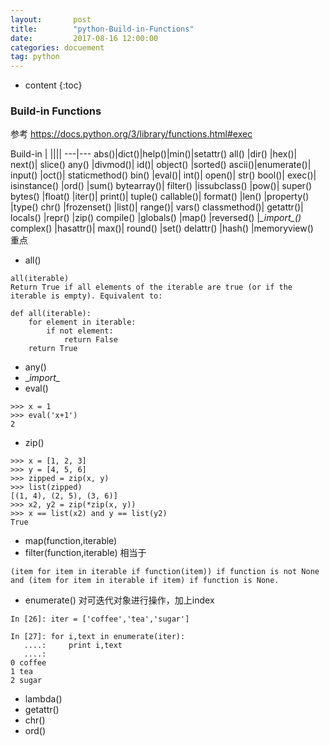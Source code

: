```yaml
---
layout:       post
title:        "python-Build-in-Functions"
date:         2017-08-16 12:00:00
categories: docuement
tag: python
---
```


* content
{:toc}

### Build-in Functions
参考 https://docs.python.org/3/library/functions.html#exec

Build-in | ||||
---|---
abs()|dict()|help()|min()|setattr()
all()	|dir()	|hex()|	next()|	slice()
any()	|divmod()|	id()|	object()	|sorted()
ascii()|enumerate()|	input()	|oct()|	staticmethod()
bin()	|eval()|	int()|	open()|	str()
bool()|	exec()|	isinstance()	|ord()	|sum()
bytearray()|	filter()	|issubclass()	|pow()|	super()
bytes()	|float()	|iter()|	print()|	tuple()
callable()|	format()	|len()	|property()	|type()
chr()	|frozenset()	|list()|	range()|	vars()
classmethod()|	getattr()|	locals()	|repr()	|zip()
compile()	|globals()	|map()	|reversed()	|*\__import\__()*
complex()	|hasattr()|	max()|	round()	 |set()
delattr()	|hash()	|memoryview()		
重点
+ all()
```
all(iterable)
Return True if all elements of the iterable are true (or if the iterable is empty). Equivalent to:

def all(iterable):
    for element in iterable:
        if not element:
            return False
    return True
```
+ any()
+ \__import\__
+ eval()
```
>>> x = 1
>>> eval('x+1')
2
```
+ zip()
```
>>> x = [1, 2, 3]
>>> y = [4, 5, 6]
>>> zipped = zip(x, y)
>>> list(zipped)
[(1, 4), (2, 5), (3, 6)]
>>> x2, y2 = zip(*zip(x, y))
>>> x == list(x2) and y == list(y2)
True
```
+ map(function,iterable)
+ filter(function,iterable)
相当于
```
(item for item in iterable if function(item)) if function is not None and (item for item in iterable if item) if function is None.
```
+ enumerate()
对可迭代对象进行操作，加上index
```
In [26]: iter = ['coffee','tea','sugar']

In [27]: for i,text in enumerate(iter):
   ....:     print i,text
   ....:     
0 coffee
1 tea
2 sugar
```
+ lambda()
+ getattr()
+ chr()
+ ord()
